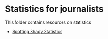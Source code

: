 # Statistics for journalists

This folder contains resources on statistics

* [Spotting Shady Statistics](https://www.theopennotebook.com/2017/12/05/spotting-shady-statistics/)
